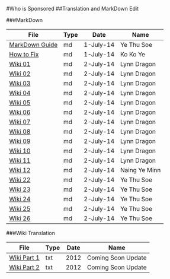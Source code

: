 #Who is Sponsored 
##Translation and MarkDown Edit

###MarkDown

File | Type | Date | Name 
--- | --- | --- | ---
[MarkDown Guide](./MARKDOWN.md)| md | 1-July-14 | Ye Thu Soe
[How to Fix](./README.md) | md | 1-July-14 | Ko Ko Ye
[Wiki 01](./u4mm-md/uki.txt.001.md) | md | 2-July-14 | Lynn Dragon
[Wiki 02](./u4mm-md/uki.txt.002.md) | md | 2-July-14 | Lynn Dragon
[Wiki 03](./u4mm-md/uki.txt.003.md) | md | 2-July-14 | Lynn Dragon
[Wiki 04](./u4mm-md/uki.txt.004.md) | md | 2-July-14 | Lynn Dragon
[Wiki 05](./u4mm-md/uki.txt.005.md) | md | 2-July-14 | Lynn Dragon
[Wiki 06](./u4mm-md/uki.txt.006.md) | md | 2-July-14 | Lynn Dragon
[Wiki 07](./u4mm-md/uki.txt.007.md) | md | 2-July-14 | Lynn Dragon
[Wiki 08](./u4mm-md/uki.txt.008.md) | md | 2-July-14 | Lynn Dragon
[Wiki 09](./u4mm-md/uki.txt.009.md) | md | 2-July-14 | Lynn Dragon
[Wiki 10](./u4mm-md/uki.txt.010.md) | md | 2-July-14 | Lynn Dragon
[Wiki 11](./u4mm-md/uki.txt.011.md) | md | 2-July-14 | Lynn Dragon
[Wiki 12](./u4mm-md/uki.txt.012.md) | md | 2-July-14 | Naing Ye Minn
[Wiki 22](./u4mm-md/uki.txt.022.md) | md | 2-July-14 | Ye Thu Soe
[Wiki 23](./u4mm-md/uki.txt.023.md) | md | 2-July-14 | Ye Thu Soe
[Wiki 24](./u4mm-md/uki.txt.024.md) | md | 2-July-14 | Ye Thu Soe
[Wiki 25](./u4mm-md/uki.txt.025.md) | md | 2-July-14 | Ye Thu Soe
[Wiki 26](./u4mm-md/uki.txt.026.md) | md | 2-July-14 | Ye Thu Soe

###Wiki Translation

File | Type | Date | Name 
--- | --- | --- | ---
[Wiki Part 1](./P1.txt)| txt | 2012 | Coming Soon Update
[Wiki Part 2](./P2.txt)| txt | 2012 | Coming Soon Update
